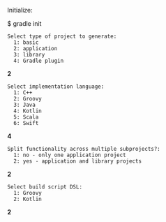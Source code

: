 Initialize:

$ gradle init

```
Select type of project to generate:
  1: basic
  2: application
  3: library
  4: Gradle plugin
```
**2**

```
Select implementation language:
  1: C++
  2: Groovy
  3: Java
  4: Kotlin
  5: Scala
  6: Swift
```
**4**

```
Split functionality across multiple subprojects?:
  1: no - only one application project
  2: yes - application and library projects
```
**2**

```
Select build script DSL:
  1: Groovy
  2: Kotlin
```
**2**